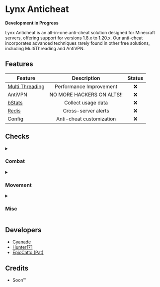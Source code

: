 # Lynx Anticheat

**Development in Progress**

Lynx Anticheat is an all-in-one anti-cheat solution designed for Minecraft servers, offering support for versions 1.8.x to 1.20.x. Our anti-cheat incorporates advanced techniques rarely found in other free solutions, including MultiThreading and AntiVPN.

## Features
| Feature | Description | Status |
| ------------- |:-------------:| :-----:|
| [Multi Threading](https://towardsdatascience.com/multithreading-and-multiprocessing-in-10-minutes-20d9b3c6a867) | Performance Improvement | ❌ |
| AntiVPN | NO MORE HACKERS ON ALTS!! | ❌ |
| [bStats](https://bstats.org/) | Collect usage data | ❌ |
| [Redis](https://redis.io/) | Cross-server alerts | ❌ |
| Config | Anti-cheat customization | ❌ |

## Checks
<details> 
    <summary><h3>Combat</h3></summary>

| Check      | Description                          | Status |
|------------|--------------------------------------|:-------:|
| Killaura   | Automatically attacks entities around you | ❌ |

</details>

<details> 
    <summary><h3>Movement</h3></summary>

| Check      | Description                          | Status |
|------------|--------------------------------------|:-------:|
| Flight   | Player tries to defy gravity | ❌ |
| Speed   | Player tries to go faster than the speed limits of the universe | ❌ |
| Velocity   | Checks if the player receives velocity properly | ❌ |

</details>

<details> 
    <summary><h3>Misc</h3></summary>

| Check      | Description                          | Status |
|------------|--------------------------------------|:-------:|
| Inventory   | Detect unusual inventory activity  | ❌ |

</details>

## Developers
-  [Cyanade](https://github.com/Cyanade/)
-  [Hunter171](https://github.com/Hunter-171/)
-  [EpicCatto (Pat)](https://github.com/EpicCatto)

## Credits
- Soon™️
